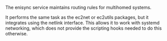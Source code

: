 The enisync service maintains routing rules for multihomed systems.

It performs the same task as the ec2net or ec2utils packages, but it integrates
using the netlink interface.  This allows it to work with systemd networking,
which does not provide the scripting hooks needed to do this otherwise.
